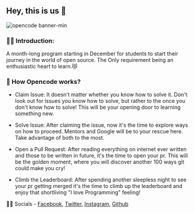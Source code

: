 ## Hey, this is us 👋

![opencode banner-min](https://github.com/user-attachments/assets/af7a67f5-792f-483d-8ac7-c0048e8b5922)


### 🙋‍♀️ Introduction:
A month-long program starting in December for students to start their journey in the world of open source.
The Only requirement being an enthusiastic heart to learn.😻


### 🌈 How Opencode works?
- Claim Issue: It doesn't matter whether you know how to solve it. Don't look out for issues you know how to solve, but rather to the once you don't know how to solve! This will be your opening door to learning something new.

- Solve Issue: After claiming the issue, now it's the time to explore ways on how to proceed. Mentors and Google will be to your rescue here. Take advantage of both to the most.

- Open a Pull Request: After reading everything on internet ever written and those to be written in future, it's the time to open your pr. This will be the golden moment, where you will discover another 100 ways git could make you cry!

- Climb the Leaderboard: After spending another sleepless night to see your pr getting merged it's the time to climb up the leaderboard and enjoy that shortliving "I love Programming" feeling!

👩‍💻 Socials -
[Facebook](https://www.facebook.com/opencodeiiita/), [Twitter](https://twitter.com/geekhaveniiita), [Instagram](https://instagram.com/geekhaven_iiita/), [Github](https://github.com/opencodeiiita)
